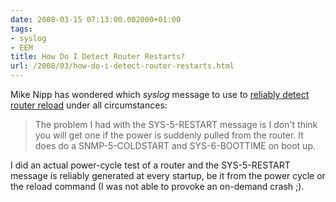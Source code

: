 ```yaml
---
date: 2008-03-15 07:13:00.002000+01:00
tags:
- syslog
- EEM
title: How Do I Detect Router Restarts?
url: /2008/03/how-do-i-detect-router-restarts.html
---
```

Mike Nipp has wondered which *syslog* message to use to [reliably detect router reload](/2007/04/fix-router-configuration-after-reload.html) under all circumstances:

> The problem I had with the SYS-5-RESTART message is I don\'t think you will get one if the power is suddenly pulled from the router. It does do a SNMP-5-COLDSTART and SYS-6-BOOTTIME on boot up.

I did an actual power-cycle test of a router and the SYS-5-RESTART message is reliably generated at every startup, be it from the power cycle or the reload command (I was not able to provoke an on-demand crash ;).
